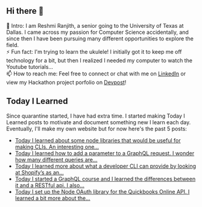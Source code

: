 ## Hi there 👋

🔭  Intro: I am Reshmi Ranjith, a senior going to the University of Texas at Dallas. I came across my passion for Computer Science accidentally, and since then I have been pursuing many different opportunities to explore the field.
<br/> ⚡ Fun fact: I'm trying to learn the ukulele! I initially got it to keep me off technology for a bit, but then I realized I needed my computer to watch the Youtube tutorials...
<br/>📫  How to reach me: Feel free to connect or chat with me on [LinkedIn](https://www.linkedin.com/in/reshmi-ranjith/) or view my Hackathon project porfolio on [Devpost](https://devpost.com/ReshmiCode)!

## Today I Learned

Since quarantine started, I have had extra time. I started making Today I Learned posts to motivate and document something new I learn each day. Eventually, I'll make my own website but for now here's the past 5 posts:

<!-- BLOG-POST-LIST:START -->
- [Today I learned about some node libraries that would be useful for making CLIs. An interesting one...](https://simplyprogramming.tumblr.com/post/653120138509533184)
- [Today I learned how to add a parameter to a GraphQL request. I wonder how many different queries are...](https://simplyprogramming.tumblr.com/post/653029685553512448)
- [Today I learned more about what a developer CLI can provide by looking at Shopify&rsquo;s as an...](https://simplyprogramming.tumblr.com/post/652937672794505216)
- [Today I started a GraphQL course and I learned the differences between it and a RESTful api. I also...](https://simplyprogramming.tumblr.com/post/652843252653998080)
- [Today I set up the Node OAuth library for the Quickbooks Online API. I learned a bit more about the...](https://simplyprogramming.tumblr.com/post/652491565652230144)
<!-- BLOG-POST-LIST:END -->
